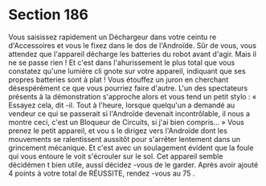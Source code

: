 # Section 186

Vous saisissez rapidement un Déchargeur dans votre ceintu re d'Accessoires et vous le
fixez dans le dos de l'Androïde. Sûr de vous, vous attendez que l'appareil décharge les
batteries du robot avant d'agir. Mais il ne se passe rien ! Et c'est dans l'ahurissement le
plus total que vous constatez qu'une lumière cli gnote sur votre appareil, indiquant que ses
propres batteries sont à plat ! Vous étouffez un juron en cherchant désespérément ce que
vous pourriez faire d'autre. L'un des spectateurs présents à la démonstration s'approche
alors et vous tend un petit stylo : « Essayez cela, dit -il. Tout à l'heure, lorsque quelqu'un a
demandé au vendeur ce qui se passerait si l'Androïde devenait incontrôlable, il nous a
montre ceci, c'est un Bloqueur de Circuits, si j'ai bien compris... » Vous prenez le petit
appareil, et vou s le dirigez vers l'Androïde dont les mouvements se ralentissent aussitôt
pour s'arrêter lentement dans un grincement mécanique. Et c'est avec un soulagement
évident que la foule qui vous entoure le voit s'écrouler sur le sol. Cet appareil semble
décidémen t bien utile, aussi décidez -vous de le garder. Après avoir ajouté 4 points à votre
total de RÉUSSITE, rendez -vous au  75 .